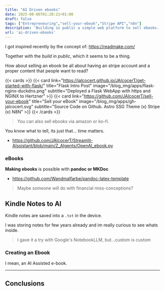 ```yaml
---
title: "AI Driven ebooks"
date: 2025-08-06T01:20:21+01:00
draft: false
tags: ["Entrepreneuring","sell-your-ebook","Stripe API","n8n"]
description: 'Building in public a simple web platform to sell ebooks.'
url: 'ai-driven-ebooks'
---
```



I got inspired recently by the concept of: https://readmake.com/


Together with the *build in public*, which it seems to be a thing.

How about selling an ebook be all about having an stripe account and a proper content that people want to read?

{{< cards >}}
  {{< card link="https://jalcocert.github.io/JAlcocerT/get-started-with-flask/" title="Flask Intro Post" image="/blog_img/apps/flask-nginx-duckdns.png" subtitle="Deployed a Flask WebApp with https and NGINX to Hertzner" >}}
  {{< card link="https://github.com/JAlcocerT/sell-your-ebook" title="Sell your eBook" image="/blog_img/apps/gh-jalcocert.svg" subtitle="Source Code on Github. Astro SSG Theme (x) Stripe (x) N8N" >}}
{{< /cards >}}

> You can also sell ebooks via amazon or ko-fi.

You know what to tell, its just that... time matters.


* https://github.com/JAlcocerT/Streamlit-AIssistant/blob/main/Z_AIgents/OpenAI_ebook.py

### eBooks

**Making ebooks** is possible with **pandoc or MKDoc**

* https://github.com/Wandmalfarbe/pandoc-latex-template

> Maybe someone will do with financial miss-conceptions?

## Kindle Notes to AI

Kindle notes are saved into a `.txt` in the device.

I was storing notes for few years already and im really curious to see whats inside.

> I gave it a try with Google's NotebookLLM, but...custom is custom

### Creating an Ebook

I mean, an AI Assisted e-book.

---

## Conclusions